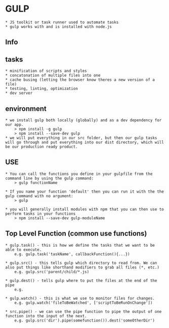 # GULP

    * JS toolkit or task runner used to automate tasks
    * gulp works with and is installed with node.js

## Info



## tasks 

    * minification of scripts and styles
    * concatonation of multiple files into one
    * cache busing (letting the browser know theres a new version of a file)
    * testing, linting, optimization
    * dev server 

## environment

    * we install gulp both locally (globally) and as a dev dependency for our app. 
        > npm install -g gulp
        > npm install --save-dev gulp
    * we will put everything in our src folder, but then our gulp tasks will go through and put everything into our dist directory, which will be our production ready product. 


## USE

    * You can call the functions you define in your gulpfile from the command line by using the gulp command:
        > gulp functionName
    
    * If you name your function 'default' then you can run it with the the gulp command with no argument:
        > gulp

    * you will generally install modules with npm that you can then use to perform tasks in your functions
        > npm install --save-dev gulp-moduleName


## Top Level Function (common use functions)

    * gulp.task() - this is how we define the tasks that we want to be able to execute. 
        e.g. gulp.task('taskName', callbackFunction(){...})
    
    * gulp.src() - this tells gulp which directory to read from. We can also put things like shorthand modifiers to grab all files (*, etc.)
        e.g. gulp.src('parent/child/*.js)

    * gulp.dest() - tells gulp where to put the files at the end of the pipe
        e.g. 

    * gulp.watch() - this is what we use to monitor files for changes. 
        e.g. gulp.watch('fileToBeWatched', ['scriptToBeRunOnChange'])

    * src.pipe() - we can use the pipe function to pipe the output of one function into the input of the next.
        e.g. gulp.src('dir').pipe(somefunction()).dest('someOtherDir')